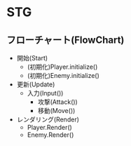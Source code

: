 # STG

## フローチャート(FlowChart)

  - 開始(Start)
    - (初期化)Player.initialize()
    -  (初期化)Enemy.initialize()
  - 更新(Update)
    - 入力(Input())
      - 攻撃(Attack())
      - 移動(Move())
  - レンダリング(Render)
    - Player.Render()
    - Enemy.Render()
